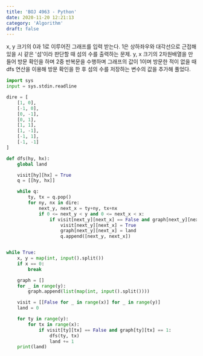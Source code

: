 ```yaml
---
title: 'BOJ 4963 - Python'
date: 2020-11-20 12:21:13
category: 'Algorithm'
draft: false
---
```

x, y 크기의 0과 1로 이루어진 그래프를 입력 받는다. 1은 상하좌우와 대각선으로 근접해있을 시 같은 '섬'이라 판단할 때 섬의 수를 출력하는 문제. y, x 크기의 2차원배열을 만들어 방문 확인을 하며 2중 반복문을 수행하며 그래프의 값이 1이며 방문한 적이 없을 때 dfs 연산을 이용해 방문 확인을 한 후 섬의 수를 저장하는 변수의 값을 추가해 풀었다.
```python
import sys
input = sys.stdin.readline

dire = [
    [1, 0],
    [-1, 0],
    [0, -1],
    [0, 1],
    [1, 1],
    [1, -1],
    [-1, 1],
    [-1, -1]
]

def dfs(hy, hx):
    global land

    visit[hy][hx] = True
    q = [[hy, hx]]

    while q:
        ty, tx = q.pop()
        for ny, nx in dire:
            next_y, next_x = ty+ny, tx+nx
            if 0 <= next_y < y and 0 <= next_x < x:
                if visit[next_y][next_x] == False and graph[next_y][next_x] == 1:
                    visit[next_y][next_x] = True
                    graph[next_y][next_x] = land
                    q.append([next_y, next_x])


while True:
    x, y = map(int, input().split())
    if x == 0:
        break

    graph = []
    for _ in range(y):
        graph.append(list(map(int, input().split())))

    visit = [[False for _ in range(x)] for _ in range(y)]
    land = 0

    for ty in range(y):
        for tx in range(x):
            if visit[ty][tx] == False and graph[ty][tx] == 1:
                dfs(ty, tx)
                land += 1
    print(land)

```